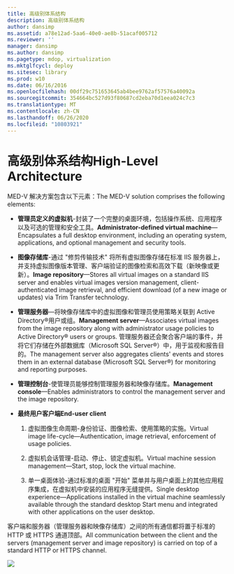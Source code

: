 ```yaml
---
title: 高级别体系结构
description: 高级别体系结构
author: dansimp
ms.assetid: a78e12ad-5aa6-40e0-ae8b-51acaf005712
ms.reviewer: ''
manager: dansimp
ms.author: dansimp
ms.pagetype: mdop, virtualization
ms.mktglfcycl: deploy
ms.sitesec: library
ms.prod: w10
ms.date: 06/16/2016
ms.openlocfilehash: 00df29c751653645ab4bee9762af57576a40092a
ms.sourcegitcommit: 354664bc527d93f80687cd2eba70d1eea024c7c3
ms.translationtype: MT
ms.contentlocale: zh-CN
ms.lasthandoff: 06/26/2020
ms.locfileid: "10803921"
---
```

# <span data-ttu-id="036c8-103">高级别体系结构</span><span class="sxs-lookup"><span data-stu-id="036c8-103">High-Level Architecture</span></span>


<span data-ttu-id="036c8-104">MED-V 解决方案包含以下元素：</span><span class="sxs-lookup"><span data-stu-id="036c8-104">The MED-V solution comprises the following elements:</span></span>

-   <span data-ttu-id="036c8-105">**管理员定义的虚拟机**-封装了一个完整的桌面环境，包括操作系统、应用程序以及可选的管理和安全工具。</span><span class="sxs-lookup"><span data-stu-id="036c8-105">**Administrator-defined virtual machine**—Encapsulates a full desktop environment, including an operating system, applications, and optional management and security tools.</span></span>

-   <span data-ttu-id="036c8-106">**图像存储库**-通过 "修剪传输技术" 将所有虚拟图像存储在标准 IIS 服务器上，并支持虚拟图像版本管理、客户端验证的图像检索和高效下载（新映像或更新）。</span><span class="sxs-lookup"><span data-stu-id="036c8-106">**Image repository**—Stores all virtual images on a standard IIS server and enables virtual images version management, client-authenticated image retrieval, and efficient download (of a new image or updates) via Trim Transfer technology.</span></span>

-   <span data-ttu-id="036c8-107">**管理服务器**—将映像存储库中的虚拟图像和管理员使用策略关联到 Active Directory®用户或组。</span><span class="sxs-lookup"><span data-stu-id="036c8-107">**Management server**—Associates virtual images from the image repository along with administrator usage policies to Active Directory® users or groups.</span></span> <span data-ttu-id="036c8-108">管理服务器还会聚合客户端的事件，并将它们存储在外部数据库（Microsoft SQL Server®）中，用于监视和报告目的。</span><span class="sxs-lookup"><span data-stu-id="036c8-108">The management server also aggregates clients' events and stores them in an external database (Microsoft SQL Server®) for monitoring and reporting purposes.</span></span>

-   <span data-ttu-id="036c8-109">**管理控制台**-使管理员能够控制管理服务器和映像存储库。</span><span class="sxs-lookup"><span data-stu-id="036c8-109">**Management console**—Enables administrators to control the management server and the image repository.</span></span>

-   **<span data-ttu-id="036c8-110">最终用户客户端</span><span class="sxs-lookup"><span data-stu-id="036c8-110">End-user client</span></span>**

    1.  <span data-ttu-id="036c8-111">虚拟图像生命周期-身份验证、图像检索、使用策略的实施。</span><span class="sxs-lookup"><span data-stu-id="036c8-111">Virtual image life-cycle—Authentication, image retrieval, enforcement of usage policies.</span></span>

    2.  <span data-ttu-id="036c8-112">虚拟机会话管理-启动、停止、锁定虚拟机。</span><span class="sxs-lookup"><span data-stu-id="036c8-112">Virtual machine session management—Start, stop, lock the virtual machine.</span></span>

    3.  <span data-ttu-id="036c8-113">单一桌面体验-通过标准的桌面 "开始" 菜单并与用户桌面上的其他应用程序集成，在虚拟机中安装的应用程序无缝提供。</span><span class="sxs-lookup"><span data-stu-id="036c8-113">Single desktop experience—Applications installed in the virtual machine seamlessly available through the standard desktop Start menu and integrated with other applications on the user desktop.</span></span>

<span data-ttu-id="036c8-114">客户端和服务器（管理服务器和映像存储库）之间的所有通信都将置于标准的 HTTP 或 HTTPS 通道顶部。</span><span class="sxs-lookup"><span data-stu-id="036c8-114">All communication between the client and the servers (management server and image repository) is carried on top of a standard HTTP or HTTPS channel.</span></span>

![](images/506f54d0-38fa-446a-8070-17ae26da5355.gif)

 

 





